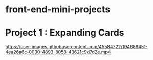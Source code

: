 # front-end-mini-projects

# Project 1 : Expanding Cards

https://user-images.githubusercontent.com/45584722/194686451-4ea26a6c-0030-4893-8058-43621c9d7d2e.mp4
